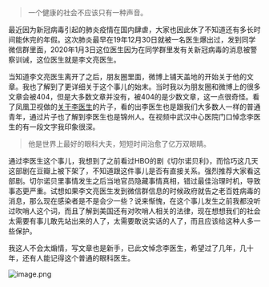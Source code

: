 
> 一个健康的社会不应该只有一种声音。

最近因为新冠病毒引起的肺炎疫情在国内肆虐，大家也因此休了不知道还有多长时间能休完的年假。这次肺炎最早在19年12月30日就被一名医生爆出过，发到同学微信群里面，2020年1月3日这位医生因为在同学群里发有关新冠病毒的消息被警察训诫，这位医生就是李文亮医生。

当知道李文亮医生离开了之后，朋友圈里面，微博上铺天盖地的开始关于他的文章。我也了解到了更详细关于这个事儿的始末。当时我以为朋友圈和微博上的很多文章会被404，但是大多数文章并没有，被404的是少数文章，这一点很奇怪。看了凤凰卫视做的[关于李医生](https://youtu.be/YFbEG1PiLAo)的片子，看的出李医生也是跟我们大多数人一样的普通青年，通过片子也了解到李医生也是锦州人。在视频中武汉中心医院门口悼念李医生的有一段文字我印象很深。

> 他是世界上最好的眼科大夫，短短时间治愈了亿万双眼睛。

通过李医生这个事儿，我想到了之前看过HBO的剧《切尔诺贝利》，而恰巧这几天这部剧在豆瓣上被下架了，不知道跟这件事儿是否有直接关系。强烈推荐大家看这部剧。切尔诺贝里事情发生之后当地官员隐藏事情真相，错过最佳治理时机，导致事态更严重。试想如果李文亮医生发到微信群信息的时候政府就告之老百姓病毒的消息，那么现在感染者是不是会少一些？说来惭愧，在这个事儿发生之前我都没听过吹哨人这个词，而且了解到美国还有对吹哨人相关的法律，现在想想我们的社会太需要有事儿敢先站出来的人了，太需要敢说实话的人了，而且应该给这种人多一些保护。

我这人不会太煽情，写文章也是新手，已此文悼念李医生，希望过了几年，几十年，还有人能记得这个普通的眼科医生。



![image.png](https://i.loli.net/2020/02/16/PxJb32LFwt7KBSQ.png)



